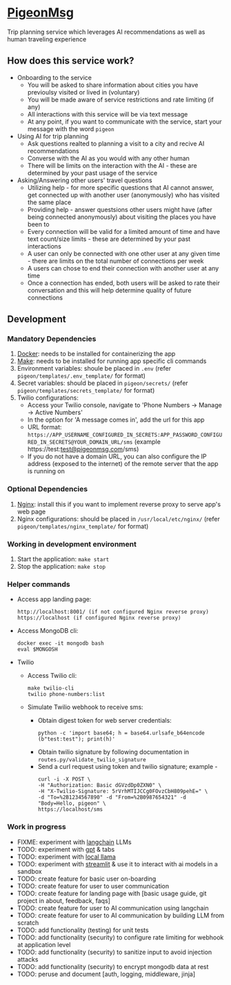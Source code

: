 # [PigeonMsg](http://pigeonmsg.com)
Trip planning service which leverages AI recommendations as well as human traveling experience

## How does this service work?
- Onboarding to the service
    - You will be asked to share information about cities you have previoulsy visited or lived in (voluntary)
    - You will be made aware of service restrictions and rate limiting (if any)
    - All interactions with this service will be via text message
    - At any point, if you want to communicate with the service, start your message with the word `pigeon`
- Using AI for trip planning
    - Ask questions realted to planning a visit to a city and recive AI recommendations
    - Converse with the AI as you would with any other human
    - There will be limits on the interaction with the AI - these are determined by your past usage of the service
- Asking/Answering other users' travel questions
    - Utilizing help - for more specific questions that AI cannot answer, get connected up with another user (anonymously) who has visited the same place
    - Providing help - answer questsions other users might have (after being connected anonymously) about visiting the places you have been to
    - Every connection will be valid for a limited amount of time and have text count/size limits - these are determined by your past interactions
    - A user can only be connected with one other user at any given time -  there are limits on the total number of connections per week
    - A users can chose to end their connection with another user at any time
    - Once a connection has ended, both users will be asked to rate their conversation and this will help determine quality of future connections


## Development

### Mandatory Dependencies
1. [Docker](https://www.docker.com/): needs to be installed for containerizing the app
2. [Make](https://www.gnu.org/software/make/): needs to be installed for running app specific cli commands
3. Environment variables: shoule be placed in `.env` (refer `pigeon/templates/.env_template/` for format)
4. Secret variables: should be placed in `pigeon/secrets/` (refer `pigeon/templates/secrets_template/` for format)
5. Twilio configurations:
    - Access your Twilio console, navigate to 'Phone Numbers -> Manage -> Active Numbers'
    - In the option for 'A message comes in', add the url for this app
    - URL format: `https://APP_USERNAME_CONFIGURED_IN_SECRETS:APP_PASSWORD_CONFIGURED_IN_SECRETS@YOUR_DOMAIN_URL/sms` (example https://test:test@pigeonmsg.com/sms)
    - If you do not have a domain URL, you can also configure the IP address (exposed to the internet) of the remote server that the app is running on

### Optional Dependencies
1. [Nginx](https://nginx.org/en/download.html): install this if you want to implement reverse proxy to serve app's web page
2. Nginx configurations: should be placed in `/usr/local/etc/nginx/` (refer `pigeon/templates/nginx_template/` for format)

### Working in development environment
1. Start the application: `make start`
2. Stop the application: `make stop`

### Helper commands
- Access app landing page:
  ```
  http://localhost:8001/ (if not configured Nginx reverse proxy)
  https://localhost (if configured Nginx reverse proxy)
  ```

- Access MongoDB cli: 
  ```
  docker exec -it mongodb bash
  eval $MONGOSH
  ```

- Twilio
  - Access Twilio cli: 
    ```
    make twilio-cli
    twilio phone-numbers:list
    ```

  - Simulate Twilio webhook to receive sms:
    - Obtain digest token for web server credentials:
      ```
      python -c 'import base64; h = base64.urlsafe_b64encode (b"test:test"); print(h)'
      ```
    - Obtain twilio signature by following documentation in `routes.py/validate_twilio_signature`
    - Send a curl request using token and twilio signature; example -
      ```
      curl -i -X POST \
      -H "Authorization: Basic dGVzdDp0ZXN0" \
      -H "X-Twilio-Signature: 5rVrhMTIJCCg0FOvzCbH809pehE=" \
      -d "To=%2B1234567890" -d "From=%2B0987654321" -d "Body=Hello, pigeon" \
      https://localhost/sms
      ```

### Work in progress
- FIXME: experiment with [langchain](https://twilio.com/blog/3-ways-query-data-langchain-agents-python) LLMs
- TODO: experiment with [gpt](youtube.com/watch?v=kCc8FmEb1nY) & tabs
- TODO: experiment with [local llama](github.com/ggerganov/llama.cpp)
- TODO: experiment with [streamlit](https://github.com/craigsdennis/llm-trip-saver) & use it to interact with ai models in a sandbox
- TODO: create feature for basic user on-boarding
- TODO: create feature for user to user communication
- TODO: create feature for landing page with [basic usage guide, git project in about, feedback, faqs]
- TODO: create feature for user to AI communication using langchain
- TODO: create feature for user to AI communication by building LLM from scratch
- TODO: add functionality (testing) for unit tests
- TODO: add functionality (security) to configure rate limiting for webhook at application level
- TODO: add functionality (security) to sanitize input to avoid injection attacks
- TODO: add functionality (security) to encrypt mongodb data at rest
- TODO: peruse and document [auth, logging, middleware, jinja]
